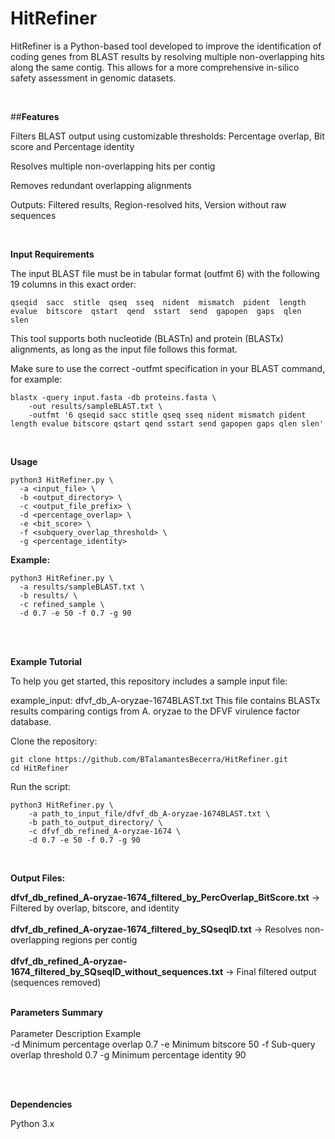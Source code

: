 # HitRefiner

HitRefiner is a Python-based tool developed to improve the identification of coding genes from BLAST results by resolving multiple non-overlapping hits along the same contig. This allows for a more comprehensive in-silico safety assessment in genomic datasets.

<br>

##**Features**

Filters BLAST output using customizable thresholds: Percentage overlap, Bit score and Percentage identity

Resolves multiple non-overlapping hits per contig

Removes redundant overlapping alignments

Outputs: Filtered results, Region-resolved hits, Version without raw sequences

<br>

__Input Requirements__

The input BLAST file must be in tabular format (outfmt 6) with the following 19 columns in this exact order:

    qseqid  sacc  stitle  qseq  sseq  nident  mismatch  pident  length  evalue  bitscore  qstart  qend  sstart  send  gapopen  gaps  qlen  slen

This tool supports both nucleotide (BLASTn) and protein (BLASTx) alignments, as long as the input file follows this format.

Make sure to use the correct -outfmt specification in your BLAST command, for example:

    blastx -query input.fasta -db proteins.fasta \
        -out results/sampleBLAST.txt \
        -outfmt '6 qseqid sacc stitle qseq sseq nident mismatch pident length evalue bitscore qstart qend sstart send gapopen gaps qlen slen'

<br>

__Usage__ 

    python3 HitRefiner.py \
      -a <input_file> \
      -b <output_directory> \
      -c <output_file_prefix> \
      -d <percentage_overlap> \
      -e <bit_score> \
      -f <subquery_overlap_threshold> \
      -g <percentage_identity>

__Example:__

    python3 HitRefiner.py \
      -a results/sampleBLAST.txt \
      -b results/ \
      -c refined_sample \
      -d 0.7 -e 50 -f 0.7 -g 90

<br>
<br>


__Example Tutorial__

To help you get started, this repository includes a sample input file:
<br>

example_input: dfvf_db_A-oryzae-1674BLAST.txt
This file contains BLASTx results comparing contigs from A. oryzae to the DFVF virulence factor database.

Clone the repository:

    git clone https://github.com/BTalamantesBecerra/HitRefiner.git
    cd HitRefiner

Run the script:

    python3 HitRefiner.py \
        -a path_to_input_file/dfvf_db_A-oryzae-1674BLAST.txt \
        -b path_to_output_directory/ \
        -c dfvf_db_refined_A-oryzae-1674 \
        -d 0.7 -e 50 -f 0.7 -g 90

<br>

__Output Files:__

__dfvf_db_refined_A-oryzae-1674_filtered_by_PercOverlap_BitScore.txt__ → Filtered by overlap, bitscore, and identity
<br>
<br>
__dfvf_db_refined_A-oryzae-1674_filtered_by_SQseqID.txt__ → Resolves non-overlapping regions per contig
<br>
<br>
__dfvf_db_refined_A-oryzae-1674_filtered_by_SQseqID_without_sequences.txt__ → Final filtered output (sequences removed)
<br>
<br>

__Parameters Summary__
<br>
<br>
Parameter	Description	Example
<br>
-d	Minimum percentage overlap	0.7
-e	Minimum bitscore	50
-f	Sub-query overlap threshold	0.7
-g	Minimum percentage identity	90

<br>
<br>

**Dependencies**
<br>

Python 3.x

<br>
